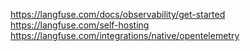 
https://langfuse.com/docs/observability/get-started
https://langfuse.com/self-hosting
https://langfuse.com/integrations/native/opentelemetry